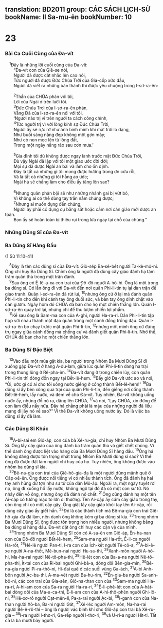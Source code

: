 translation: BD2011
group: CÁC SÁCH LỊCH-SỬ
bookName: II Sa-mu-ên 
bookNumber: 10
-------

<div class="title"><h1>23</h1><h3>Bài Ca Cuối Cùng của Ða-vít </h3></div>
<span class="verse 2sa_23_1"> <sup>1</sup>Ðây là những lời cuối cùng của Ða-vít: <br/>  “Ða-vít con của Giê-se nói,<br/>  Người đã được cất nhắc lên cao nói,<br/>  Tức người đã được Ðức Chúa Trời của Gia-cốp xức dầu,<br/>  Người đã viết ra những bản thánh thi được yêu chuộng trong I-sơ-ra-ên: <br/><br/></span>
<span class="verse 2sa_23_2">  <sup>2</sup>Thần của CHÚA phán với tôi,<br/>  Lời của Ngài ở trên lưỡi tôi.<br/></span>
<span class="verse 2sa_23_3">  <sup>3</sup>Ðức Chúa Trời của I-sơ-ra-ên phán,<br/>  Vầng Ðá của I-sơ-ra-ên nói với tôi, <br/>  ‘Người nào trị vì trên người ta cách công chính,<br/></span>
<span class="verse 2sa_23_4">  <sup>4</sup>Tức người trị vì với lòng kính sợ Ðức Chúa Trời,<br/>  Người ấy sẽ rực rỡ như ánh bình minh khi mặt trời ló dạng,<br/>  Như buổi sáng nắng đẹp không một gợn mây;<br/>  Như cỏ non mọc lên từ lòng đất,<br/>  Trong một ngày nắng ráo sau cơn mưa.’ <br/><br/></span>
<span class="verse 2sa_23_5">  <sup>5</sup>Gia đình tôi dù không được ngay lành trước mặt Ðức Chúa Trời,<br/>  Dù vậy Ngài đã lập với tôi một giao ước đời đời;<br/>  Mọi sự đã được Ngài an bài và làm cho ổn định.<br/>  Ðây là tất cả những gì tôi mong được hưởng trong ơn cứu rỗi,<br/>  Và là tất cả những gì tôi hằng ao ước;<br/>  Ngài há sẽ chẳng làm cho điều ấy tăng lên sao?<br/><br/></span>
<span class="verse 2sa_23_6">  <sup>6</sup>Nhưng quân phản bội sẽ như những nhánh gai bị vứt bỏ,<br/>  Vì không ai có thể dùng tay trần nắm chúng được;<br/></span>
<span class="verse 2sa_23_7">  <sup>7</sup>Nhưng ai muốn đụng đến chúng,<br/>  Người ấy phải có dụng cụ bằng sắt hoặc cầm nơi cán giáo mới được an toàn. <br/>  Bọn ấy sẽ hoàn toàn bị thiêu rụi trong lửa ngay tại chỗ của chúng.” <br/></span>
<div class="title"><h3>Những Dũng Sĩ của Ða-vít</h3><h3>Ba Dũng Sĩ Hàng Ðầu</h3><p>(1 Sử 11:10-41)</p></div>
<span class="verse 2sa_23_8"> <sup>8</sup>Ðây là tên các dũng sĩ của Ða-vít: Giô-sép Ba-sê-bết người Ta-kê-mô-ni. Ông chỉ huy Ba Dũng Sĩ. Chính ông là người đã dùng cây giáo đánh hạ tám trăm quân thù trong một trận đánh.<br/></span>
<span class="verse 2sa_23_9"> <sup>9</sup>Sau ông có Ê-lê-a-xa con trai của Ðô-đô người A-hô-hi. Ông là một trong ba dũng sĩ. Có lần ông đi với Ða-vít đến nơi quân Phi-li-tin tụ lại dàn trận để giao tranh. Quân I-sơ-ra-ên đã rút lui, </span>
<span class="verse 2sa_23_10"><sup>10</sup>nhưng ông cứ ở lại mà đánh quân Phi-li-tin cho đến khi cánh tay ông đuối sức, và bàn tay ông dính chặt vào cán gươm. Ngày hôm đó CHÚA đã ban cho họ một chiến thắng lớn. Quân I-sơ-ra-ên quay trở lại, nhưng chỉ để thu lượm chiến lợi phẩm.<br/></span>
<span class="verse 2sa_23_11"> <sup>11</sup>Kế sau ông là Sam-ma con của A-ghi, người Ha-ra-ri. Dân Phi-li-tin tập họp với nhau thành một đạo quân trong một cánh đồng trồng đậu. Quân I-sơ-ra-ên bỏ chạy trước mặt quân Phi-li-tin, </span>
<span class="verse 2sa_23_12"><sup>12</sup>nhưng một mình ông cứ đứng trụ ngay giữa cánh đồng mà chống cự và đánh giết quân Phi-li-tin. Nhờ thế, CHÚA đã ban cho họ một chiến thắng lớn.<br/></span>
<div class="title"><h3>Ba Dũng Sĩ Ðặc Biệt</h3></div>
<span class="verse 2sa_23_13"> <sup>13</sup>Vào đầu một mùa gặt kia, ba người trong Nhóm Ba Mươi Dũng Sĩ đi xuống gặp Ða-vít ở hang A-đu-lam, giữa lúc quân Phi-li-tin đang hạ trại trong thung lũng ở Rê-pha-im. </span>
<span class="verse 2sa_23_14"><sup>14</sup>Ða-vít đang ở trong chiến lũy, còn quân Phi-li-tin thì đóng đồn ngay tại Bết-lê-hem. </span>
<span class="verse 2sa_23_15"><sup>15</sup>Bấy giờ Ða-vít ước ao và nói, “Ôi, ước gì có ai cho tôi uống nước giếng ở cổng thành Bết-lê-hem!” </span>
<span class="verse 2sa_23_16"><sup>16</sup>Ba dũng sĩ ấy bèn xông qua trại của quân Phi-li-tin, đến giếng nơi cổng thành Bết-lê-hem, lấy nước, và đem về cho Ða-vít. Tuy nhiên, Ða-vít không uống nước ấy, nhưng đổ nó ra, dâng lên CHÚA, </span>
<span class="verse 2sa_23_17"><sup>17</sup>và nói, “Lạy CHÚA, xin đừng để con làm điều nầy nữa. Ðây há chẳng phải là máu của những người đã liều mạng đi lấy nó về sao?” Vì thế Ða-vít không uống nước ấy. Ðó là việc ba dũng sĩ ấy đã làm.<br/></span>
<div class="title"><h3>Các Dũng Sĩ Khác</h3></div>
<span class="verse 2sa_23_18"> <sup>18</sup>A-bi-sai em Giô-áp, con của bà Xê-ru-gia, chỉ huy Nhóm Ba Mươi Dũng Sĩ. Ông lấy cây giáo của ông đánh ba trăm quân thù và giết chết chúng. Vì thế danh ông được liệt vào hàng của Ba Mươi Dũng Sĩ hàng đầu. </span>
<span class="verse 2sa_23_19"><sup>19</sup>Ông há không đáng được tôn trọng nhất trong Nhóm Ba Mươi dũng sĩ sao? Vì thế ông đã được đặt làm người chỉ huy của họ. Tuy nhiên, ông không được vào nhóm ba dũng sĩ kia.<br/></span>
<span class="verse 2sa_23_20"> <sup>20</sup>Bê-na-gia con trai của Giê-hô-gia-đa là một người dũng mãnh quê ở Cáp-xê-ên. Ông được nổi tiếng vì có nhiều thành tích. Ông đã đánh hạ hai tay anh hùng dữ tợn như sư tử của dân Mô-áp. Ngoài ra, một ngày tuyết rơi nọ, ông đi xuống hố lấy nước, không ngờ tại đó đã có một con sư tử. Nó nhảy đến vồ ông, nhưng ông đã đánh nó chết. </span>
<span class="verse 2sa_23_21"><sup>21</sup>Ông cũng đánh hạ một tên Ai-cập có tướng mạo to lớn dị thường. Tên Ai-cập ấy cầm cây giáo trong tay, còn ông chỉ có một cây gậy. Ông giật lấy cây giáo khỏi tay tên Ai-cập, rồi dùng cây giáo ấy giết hắn. </span>
<span class="verse 2sa_23_22"><sup>22</sup>Ðó là các thành tích mà Bê-na-gia con trai Giê-hô-gia-đa đã làm, nên danh ông không kém gì ba dũng sĩ kia. </span>
<span class="verse 2sa_23_23"><sup>23</sup>Trong nhóm Ba Mươi Dũng Sĩ, ông được tôn trọng hơn nhiều người, nhưng không bằng ba dũng sĩ hàng đầu. Ða-vít đặt ông chỉ huy các cận vệ của mình.<br/></span>
<span class="verse 2sa_23_24"> <sup>24</sup>Trong nhóm Ba Mươi Dũng Sĩ còn có A-sa-ên em Giô-áp, Ên-ha-nan con của Ðô-đô người Bết-lê-hem, </span>
<span class="verse 2sa_23_25"><sup>25</sup>Sam-ma người Ha-rốt, Ê-li-ca người Ha-rốt, </span>
<span class="verse 2sa_23_26"><sup>26</sup>Hê-lê người Pan-ti, I-ra con của Ích-kết người Tê-cô-a, </span>
<span class="verse 2sa_23_27"><sup>27</sup>A-bi-ê-xe người A-na-thốt, Mê-bun-nai người Hu-sa-thi, </span>
<span class="verse 2sa_23_28"><sup>28</sup>Xanh-môn người A-hô-hi, Ma-ha-rai người Nê-tô-pha-thi, </span>
<span class="verse 2sa_23_29"><sup>29</sup>Hê-lét con của Ba-a-na người Nê-tô-pha-thi, Ít-tai con của Ri-bai người Ghi-bê-a, dòng dõi Bên-gia-min, </span>
<span class="verse 2sa_23_30"><sup>30</sup>Bê-na-gia người Pi-ra-thô-ni, Hi-đai quê ở các suối vùng Ga-ách, </span>
<span class="verse 2sa_23_31"><sup>31</sup>A-bi Anh-bôn người Ạc-ba-thi, A-ma-vét người Ba-hu-rim, </span>
<span class="verse 2sa_23_32"><sup>32</sup>Ên-gia-ba người Sa-anh-bô-ni, các con trai của Gia-sên, Giô-na-than con của </span>
<span class="verse 2sa_23_33"><sup>33</sup>Sam-ma người Ha-ra-ri, A-hi-am con của Sa-ra người Ha-ra-ri, </span>
<span class="verse 2sa_23_34"><sup>34</sup>Ê-li-phê-lét con của A-hát-bai dòng dõi của Ma-a-ca-thi, Ê-li-am con của A-hi-thô-phên người Ghi-lô-ni, </span>
<span class="verse 2sa_23_35"><sup>35</sup>Hê-xơ-rô người Cạt-mên-li, Pa-a-rai người Ạc-bi, </span>
<span class="verse 2sa_23_36"><sup>36</sup>I-ganh con của Na-than người Xô-ba, Ba-ni người Gát, </span>
<span class="verse 2sa_23_37"><sup>37</sup>Xê-léc người Am-môn, Na-ha-rai người Bê-ê-rô-thi – ông là người vác binh khí cho Giô-áp con trai bà Xê-ru-gia – </span>
<span class="verse 2sa_23_38"><sup>38</sup>I-ra người I-thơ-ri, Ga-rếp người I-thơ-ri, </span>
<span class="verse 2sa_23_39"><sup>39</sup>và U-ri-a người Hít-ti. Tất cả là ba mươi bảy người.<br/></span>
